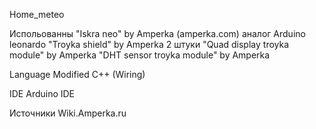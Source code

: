 Home_meteo

Испольованны 
  "Iskra neo" by Amperka (amperka.com) аналог Arduino leonardo
  "Troyka shield" by Amperka
  2 штуки "Quad display troyka module" by Amperka
  "DHT sensor troyka module" by Amperka
 
Language
Modified C++ (Wiring)

IDE 
  Arduino IDE
 
Источники
  Wiki.Amperka.ru
